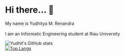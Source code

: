 # Hi there... 👋 

My name is Yudhitya M. Renandra
<br />
<br />
I am an Informatic Engineering student at Riau University

![Yudhit's GitHub stats](https://github-readme-stats.vercel.app/api?username=yudhit08&show_icons=true&theme=radical&include_all_commits=true)
<br />
[![Top Langs](https://github-readme-stats.vercel.app/api/top-langs/?username=yudhit08&langs_count=3&theme=radical&layout=compact&custom_title=My%20Programming%20Language)](https://github.com/anuraghazra/github-readme-stats)
<!--
**yudhit08/yudhit08** is a ✨ _special_ ✨ repository because its `README.md` (this file) appears on your GitHub profile.

Here are some ideas to get you started:

- 🔭 I’m currently working on ...
- 🌱 I’m currently learning ...
- 👯 I’m looking to collaborate on ...
- 🤔 I’m looking for help with ...
- 💬 Ask me about ...
- 📫 How to reach me: ...
- 😄 Pronouns: ...
- ⚡ Fun fact: ...
-->
